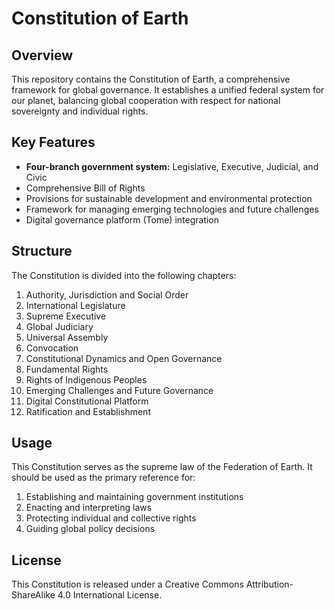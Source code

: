 # Constitution of Earth

## Overview
This repository contains the Constitution of Earth, a comprehensive framework for global governance. It establishes a unified federal system for our planet, balancing global cooperation with respect for national sovereignty and individual rights.

## Key Features

- **Four-branch government system:** Legislative, Executive, Judicial, and Civic
- Comprehensive Bill of Rights
- Provisions for sustainable development and environmental protection
- Framework for managing emerging technologies and future challenges
- Digital governance platform (Tome) integration

## Structure
The Constitution is divided into the following chapters:

1. Authority, Jurisdiction and Social Order
2. International Legislature
3. Supreme Executive
4. Global Judiciary
5. Universal Assembly
6. Convocation
7. Constitutional Dynamics and Open Governance
8. Fundamental Rights
9. Rights of Indigenous Peoples
10. Emerging Challenges and Future Governance
11. Digital Constitutional Platform
12. Ratification and Establishment

## Usage
This Constitution serves as the supreme law of the Federation of Earth. It should be used as the primary reference for:

1. Establishing and maintaining government institutions
2. Enacting and interpreting laws
3. Protecting individual and collective rights
4. Guiding global policy decisions

## License
This Constitution is released under a Creative Commons Attribution-ShareAlike 4.0 International License.